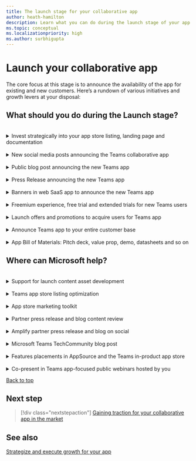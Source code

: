 ```yaml
---
title: The launch stage for your collaborative app
author: heath-hamilton
description: Learn what you can do during the launch stage of your app to grow your app.
ms.topic: conceptual
ms.localizationpriority: high
ms.author: surbhigupta
---
```

# Launch your collaborative app

The core focus at this stage is to announce the availability of the app for existing and new customers. Here’s a rundown of various initiatives and growth levers at your disposal:

## What should you do during the Launch stage?

<br>

<details>
<summary>Invest strategically into your app store listing, landing page and documentation</summary>

Ensure that you’ve included links to your Teams app on your landing page, documentation, marketing materials, and so on. For more information, see [Promote your app on another site](../overview.md#promote-your-app-on-another-site) to fetch the link to your app inside the Teams in-product marketplace.

To get the public AppSource link, visiy [Microsoft AppSource](https://appsource.microsoft.com/marketplace/apps?exp=ubp8&page=1&product=teams) and search for your app in the search box. Pick the URL from your browser’s address bar.

Focus on the following with respect to your app store listing, landing page and documentation at this stage:

- **App store listing**: It's the description and metadata that appears on the public Teams marketplace. It's the most important piece of text that conveys what your app can do, and the value users can derive out of it. The app store listing appears within the App Store in Teams clients and the Manage Apps section in the Teams Admin Center. It also appears on the AppSource public marketplace on the web.

    Here’s some key guidance:

  - Call out specifically what your app can do inside Teams vs focusing on your core SaaS product. Users are hiring your app to do a job in Teams, not in your web SaaS app for the browser or native mobile clients and want to be certain it can deliver value inside Teams. It helps if you can call out the degree of overlap in terms of supported scenarios between your core SaaS product and Teams app.
  - Use bullet points and emojis to break the wall of text and achieve better readability.
  - Include screenshots in your listing that show the app’s experience and underscore the user value inside Teams.
  - Include a video in your listing that focuses on showing the app’s experience inside Teams. Generic marketing videos that talk about the user problem your app is solving or one that simply gives an overview of your entire SaaS product aren't meaningful. It leads to higher customer satisfaction if you set accurate expectations for your app's value and user experience inside Teams.
  - Ensure to include customer testimonials or quotes directly in your description and links to public references and success stories to build trust that your Teams app has already benefited customers. It will instill confidence in new customers looking to acquire or try your app.

    **Resources and examples for inspiration**

    Your app store listing must meet the validation guidelines and Teams marketplace policies to be published.

    For more information on optimizing your app store listing, see [Chapter 2 in Marketplace Best Practices Guide](https://aka.ms/marketplacebestpracticesguide).

- **Landing page**: It's the landing page for your app hosted on your website. You can use this page to talk about your Teams app in full detail. It must include the value delivered inside Teams, personas targeted, key scenarios, details of subscription or pricing, customer testimonials, and so on.  You can use this page to receive traffic from your core SaaS product or periodic digital or social campaigns.

    Here’s some key guidance:

  - As you’ve built a collaborative app inside Teams, avoid labeling it as a “Teams integration” page and linking it under the “Integrations” section in your website header, navigation menu or footer.
  - Your Teams collaborative app deserves a top-level link in your website header, navigation menu or footer. Make it easy to discover – more traffic is the first step to increased acquisition.
  - Use the recommended app store CTA arts on multiple places on this page prominently to direct users to acquire your app.
  - Include beautiful video, animated GIFs, and artful screenshots of your real Teams app on this page for impactful storytelling. Your goal should be to get everyone who lands on this page to install and try out your Teams app immediately.
  - Ensure to include credible customer testimonials (with their permissions of course) and links to public references and success stories to build trust that your Teams app has already benefited customers.
  - It’s a good practice to include a FAQ section where users can quickly find answers to their most common queries related to your Teams app. It can include scenarios, features, any other cost or pricing, which SaaS subscription plans of yours support the Teams app, and so on.
  - Include download links to on-demand webinars or sign-up links to scheduled trainings, webinars, or events for your Teams app on this page. Remember all of these will result in valuable marketing qualified leads for your app.
  - Include a section on this page to collect user feedback about the Teams app including new feature asks. You can also use the landing page to prominently showcase the planned roadmap for your Teams app. Your users can use this page to upvote or downvote upcoming features. Users are more likely to pick your app over competition if they see continuous investments in the product.
  - This page must link to public pages and host downloadable copies of various bills of materials for your Teams app (see the bill of materials section). It can include technical solution datasheets, Teams app one-pager, IT admin guides, end-user facing app usage guides, and so on.
  - Your detailed public support or documentation page for the Teams app (see Documentation section) must also be prominently discoverable on this page. Users typically stumble upon the app’s landing page via search results.
  - Add a link to this page in your core SaaS product, for example, web app, native mobile apps, from periodic digital or social campaigns targeted at users who are likely to be using Teams.
  - If you have a support chatbot available on your website to help visitors find the right information or get human assistance, ensure that you deploy and tune the same for visitors coming to this page for your Teams app to assist them at priority.

    **Resources and examples for inspiration**

    For more information on guidelines for your website landing page, see [Chapter 3 in Marketplace Best Practices Guide](https://aka.ms/marketplacebestpracticesguide).

    You must use a badge on your landing page to direct users to acquire your app from AppSource or the Teams in-client marketplace:

    :::image type="content" source="../../../../../assets/images/app-fundamentals/landing-page.png" alt-text="Badge to acquire app from AppSource or Teams in-client marketplace." lightbox="../../../../../assets/images/app-fundamentals/landing-page.png":::

- **Documentation**: Coinciding with your Teams app going live, you must ensure the following public documentation is hosted and discoverable publicly on your website:

  - **Support page for Teams collaborative app**: This page must contain any setup and configuration instructions required in your SaaS backend for the Teams app to function. Among other things, it must also include the following:

    - App rollout and governance guidelines for IT admins.
    - Troubleshooting steps for both IT admins and users should they run into specific problems.
    - Support FAQs.
    - How to raise support requests for your Teams app.
    - SLAs promised.

    Include links to download your app’s technical solution datasheet and IT admin facing guides on this page as these help existing and new prospective customers evaluate your app.

  - **Usage guide for Teams collaborative app**: It's a highly recommended page to handhold new users in getting started with your app. It’s an opportunity to show how users can immediately get value by using your app inside Teams.

      Include links to download the Teams app one-pager and end-user facing app usage guides on this page. We highly recommend adding a [Share to Teams](../../../../build-and-test/share-to-teams-from-web-apps.md) button on this page so that users who found this page the resources contained here helpful can easily share it with their colleagues.

  If you have a support chatbot available on your website to help visitors find the right information or get human assistance, ensure that you deploy and tune the same for visitors coming to this page for your Teams app to assist them at priority.

[Back to top](#what-should-you-do-during-the-launch-stage)
</details>
<br>
<details>
<summary>New social media posts announcing the Teams collaborative app</summary>

You can generate interest from both existing and new customers and also drive traffic to your app‘s landing page or directly to the app’s listing in Teams Marketplace through social media posts and paid campaigns executed on your social channels.

Remember to include media, such as a video or an animated GIF in your post to make it rich and interactive. Mention **@M365** and **@MicrosoftTeams** in your posts. Use the hashtags #Teamsapps, #MicrosoftTeams, #TeamsISV throughout the year in social media posts for your collaborative app. It aids in extending exposure and flagging Microsoft’s social team for a potential retweet.

  :::image type="content" source="../../../../../assets/images/app-fundamentals/social-media-posts.png" alt-text="Social media posts." lightbox="../../../../../assets/images/app-fundamentals/social-media-posts.png" :::

Connect with the [ISV Marketplace Success Rewards Program team](mailto:rewards@microsoft.com) to seek guidance for your social media campaign and possible collaboration with Microsoft for execution. You can also seek help with the success metrics you should measure, such as:

- Number of views or clicks on your social posts.
- Number of visitors on your landing page.
- Number of MQLs generated on the landing page.
- Number of visitors to your app’s listing in the marketplace.
- Number of Teams app installs post launch.

[Back to top](#what-should-you-do-during-the-launch-stage)
</details>
<br>
<details>
<summary>Public blog post announcing the new Teams app</summary>

Blog posts help communicate the value of your app and its integration with Microsoft Teams to your audience. Use your blog to introduce your Teams app, how to use it and communicate the value prop for your users including use cases, scenarios and customer success stories. Include logos, animated GIFs, screenshots, quotes, URLs, and information pertinent to promoting your app.

> [!NOTE]
> When using your blog channel to drive press or media coverage or to request Microsoft quotes, refer to Microsoft’s Press Release guidelines for reviews (see the press release section).

[Back to top](#what-should-you-do-during-the-launch-stage)
</details>
<br>
<details>
<summary>Press Release announcing the new Teams app</summary>

Use PRs to publicly announce the application you've built and your collaboration with Microsoft.

> [!NOTE]
> Press releases and quotes must be reviewed by Microsoft representatives.

Connect with the [ISV Marketplace Success Rewards Program team](mailto:rewards@microsoft.com) to avail of the service to review your press release draft and get a quote from Microsoft. Once you publicly post your press release, evangelize through other channels. Microsoft doesn't post partner press releases. <!-- // Example press releases. // -->

[Back to top](#what-should-you-do-during-the-launch-stage)
</details>
<br>
<details>
<summary>Banners in web SaaS app to announce the new Teams app</summary>

Include in-product CTAs prominently in your web SaaS product to let users know about your new or updated Teams collaborative app. You can use transient banners, notifications bar, what’s new notifications inside your SaaS product’s UI for all users.

:::image type="content" source="../../../../../assets/images/app-fundamentals/in-product-banner.png" alt-text="In-product banner." lightbox="../../../../../assets/images/app-fundamentals/in-product-banner.png" :::

You can also use push notifications to relevant users, such as those belonging to those customers of yours who use Microsoft 365.

The banner or notification CTA can direct users to your app‘s landing page or directly to the app’s listing in Teams Marketplace.

[Back to top](#what-should-you-do-during-the-launch-stage)
</details>
<br>
<details>
<summary>Freemium experience, free trial and extended trials for new Teams users</summary>

Since your goal at this stage is to achieve product-market fit for your app, it’s critical to learn how users are perceiving your new app and if they’re getting the intended value by using the app. If you have a freemium SaaS offering, offer a limited feature set in your Teams app for free. If not already done for your core SaaS product, offer free trials to users who sign up for your app (and SaaS service) through the Teams marketplace (that is AppSource or Teams in-product store). If you already offer trials for your SaaS product and your standard free trial period is 15 days, consider extending the trial period for Teams users to 30-60 days.

Given you’ve built your Teams app for collaborative use cases, you'll naturally want trial users to invite their colleagues as well to use your app in shared context inside Teams. An extended trial facilitates collaborative evaluation of your app and increases the likelihood of these users converting to paid and sticky customers.

[Back to top](#what-should-you-do-during-the-launch-stage)
</details>
<br>
<details>
<summary>Launch offers and promotions to acquire users for Teams app</summary>

To acquire new customers for your Teams collaborative app, consider offering a little extra incentive to Teams users other than what’s available for your core SaaS product. If your app requires paid subscriptions, consider offering launch period discounts.

Consider promotions, such as 1:1 product demos, customer success consultations, invite-only webinars, trainings for the entire business unit or team using your Teams app help to differentiate your app. Such promotions help accelerate customer acquisition.

If you've already listed your transactable SaaS subscriptions for the Teams app in the marketplace, ensure that you price them at a discount. It encourages users to purchase your offer directly from the Teams marketplace.

:::image type="content" source="../../../../../assets/images/app-fundamentals/launch-offers-promotions.png" alt-text="Screenshot shows the launch offers and promotions page in Teams." lightbox="../../../../../assets/images/app-fundamentals/launch-offers-promotions.png" :::

[Back to top](#what-should-you-do-during-the-launch-stage)
</details>
<br>
<details>
<summary>Announce Teams app to your entire customer base</summary>

The first time your Teams app goes live on the marketplace and for every subsequent major updates, consider outreach to your entire customer base announcing the availability of the app. While social media posts, public blog post and press releases are for the entire world audience, direct-to-customer emails are the best channel to drive awareness about your app within existing customer organizations.

Ensure that you introduce your Teams app, its usage, and its value proposition for your users. You must include use cases, scenarios, customer stories via animated GIFs, screenshots, quotes, and CTAs to your app’s public landing page. Also, add install links to the Teams marketplace for the benefit of those users who are willing to get started immediately.

[Back to top](#what-should-you-do-during-the-launch-stage)
</details>
<br>
<details>
<summary>App Bill of Materials: Pitch deck, value prop, demo, datasheets and so on</summary>

To help Microsoft’s customer-facing teams talk about your app, we encourage you to develop comprehensive Go-to-Market Bill of Materials (GTM BOM). This bill of materials enables thousands of Microsoft customer-facing personnel to successfully discuss and demonstrate the benefits of your app when meeting with customers.

:::row:::
    :::column:::
        :::image type="content" source="../../../../../assets/images/app-fundamentals/app-bill-a.png" alt-text="App bill material." lightbox="../../../../../assets/images/app-fundamentals/app-bill-a.png" :::
    :::column-end:::
    :::column:::
  :::image type="content" source="../../../../../assets/images/app-fundamentals/app-bill-b.png" alt-text="App bill of materials." lightbox="../../../../../assets/images/app-fundamentals/app-bill-b.png" :::
    :::column-end:::
:::row-end:::

| GTM BOM asset | Description |
| --- | --- |
| One-page overview | Provides an overview of what your app does and the core value proposition of using the app inside Microsoft Teams. |
| Customer pitch deck | A customer-shareable PowerPoint presentation that demonstrates the value of your app integrated within the Microsoft Teams platform. The presentation details the core benefits, features and capabilities of your app and includes a story of a customer successfully using your app. |
| Demo video | An under 90-seconds video that demonstrates the features of your app and how it adds value to your customer. |
| Global contacts list | A list of contacts within your organization across regions that Microsoft customer success, sales and engineering teams can engage to facilitate app deployment and onboard new customers. |
| Customer success story | A one-page PowerPoint slide that shares how a customer is successfully using your app in Microsoft Teams and the benefit they're receiving from it. |
| Customer support for end users and IT Admins | An overview of how customers can get support for any issues they encounter using your integrated Microsoft Teams app. |
| IT Admin - App Config and Rollout Guide | A guide for IT admins of customer organizations to configure and roll out the integrated Microsoft Teams app for their users. |
| End User - Getting Started and Usage Guide | A guide for end users on how to get signed in and use the features of your integrated Microsoft Teams app. |
| Technical solution datasheet | Provides an overview of the architecture, APIs, data handling and compliance aspects of your Teams app. This document is helpful for IT admins as well as  Microsoft sales and customer success engineers when rolling out an overall solution into a customer’s organization. |
| Adoption templates (emails, flyers) | Emailer and poster templates both your customers and Microsoft’s customer-facing employees can use to drive awareness of your app within the customer organization. |

Once built, you can host the same bill of materials on your app's public landing page, support and documentation pages for handy distribution and easy reference for customers.

[Back to top](#what-should-you-do-during-the-launch-stage)
</details>

## Where can Microsoft help?

<br>
<details>
<summary>Support for launch content asset development</summary>

Connect with the [ISV Marketplace Success Rewards Program team](mailto:rewards@microsoft.com) and request access to a comprehensive set of [bill of materials templates](https://microsoft.sharepoint.com/:f:/t/ModernWorkPartnerGTM/EpRZF5EvTHJDiBbEkekahiwBbkP7HvmRFu7af_syDipzRw?e=YlXPZM) and branding guidance for use in your Microsoft Teams app marketing activities. Review the template(s) or guidance provided and upload your drafted GTM BOM asset(s) and request form(s) per instructions for Microsoft to distribute internally.

</details>
<br>
<details>
<summary>Teams app store listing optimization</summary>

Improve your solution listing in Teams marketplace by following the best practices [here](/azure/marketplace/gtm-offer-listing-best-practices).

</details>
<br>
<details>
<summary>App store marketing toolkit</summary>

Get free, customizable marketing and sales resources, such as data sheets, presentations, and more collateral to customize marketing for your Teams app [here](https://partner.microsoft.com/asset#/?type=marketing-campaigns&area=mrkt).

</details>
<br>
<details>
<summary>Partner press release and blog content review</summary>

Publicly announce your Teams app by leveraging this service to review of a press release you draft and get a quote from a Microsoft representative. Watch this [short video](https://partner.microsoft.com/asset/detail/spm-20-how-to-write-a-press-release-mp4) to learn how to create an effective press release by using eight key pointers and connect with the [ISV Marketplace Success Rewards Program team](mailto:rewards@microsoft.com) for using the offer.

</details>
<br>
<details>
<summary>Amplify partner press release and blog on social</summary>

Microsoft can help Teams customers gain awareness of your new or updated collaborative app by including your app in the Commercial Marketplace “What’s New” blog as well as amplifying your blog or PR on social channels. Connect with the [ISV Marketplace Success Rewards Program team](mailto:rewards@microsoft.com) for using the offer.

</details>
<br>
<details>
<summary>Microsoft Teams TechCommunity blog post</summary>

Contact the field, account, or engineering representatives from Microsoft to discuss the possibility of publishing a dedicated blog post on Teams blog. Here's an example of a [blog post](https://techcommunity.microsoft.com/t5/microsoft-teams-blog/salesforce-brings-sales-and-service-data-into-microsoft-teams-to/ba-p/2521221).

</details>
<br>
<details>
<summary>Features placements in AppSource and the Teams in-product app store</summary>

Contact your Microsoft field, account or engineering representatives or connect with the [ISV Marketplace Success Rewards Program team](mailto:rewards@microsoft.com) to feature your app in AppSource and the Teams in-client app store merchandising sections. Ensure your app experience is free of bugs to boost your chances of getting promoted on the store.

> [!NOTE]
> The Microsoft Teams store editorial team determines the prominence and location of an app within the editorial sections such as promo banner on the Teams store based on ranking parameters.
>
> For more information, see [Microsoft Teams store ranking parameters](../teams-store-ranking-parameters.md).

</details>
<br>
<details>
<summary>Co-present in Teams app-focused public webinars hosted by you</summary>

Contact your Microsoft field, account, or engineering representatives to request their participation in to-customer webinars you’ve planned for announcing and evangelizing your Teams collaborative app.

</details>

[Back to top](#launch-your-collaborative-app)

## Next step

> [!div class="nextstepaction"]
> [Gaining traction for your collaborative app in the market](gain-traction.md)

## See also

[Strategize and execute growth for your app](overview-app-growth.md)
